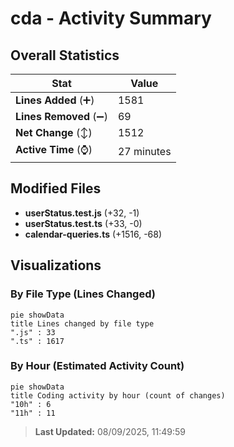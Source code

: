 # cda - Activity Summary 

## Overall Statistics

| Stat                   | Value                                                             |
| ---------------------- | ----------------------------------------------------------------- |
| **Lines Added** (➕)   | 1581                                          |
| **Lines Removed** (➖) | 69                                        |
| **Net Change** (↕)    | 1512                |
| **Active Time** (⌚)   | 27 minutes |


## Modified Files
- **userStatus.test.js** (+32, -1)
- **userStatus.test.ts** (+33, -0)
- **calendar-queries.ts** (+1516, -68)

## Visualizations

### By File Type (Lines Changed)

```mermaid
pie showData
title Lines changed by file type
".js" : 33
".ts" : 1617
```

### By Hour (Estimated Activity Count)

```mermaid
pie showData
title Coding activity by hour (count of changes)
"10h" : 6
"11h" : 11
```


> **Last Updated:** 08/09/2025, 11:49:59
